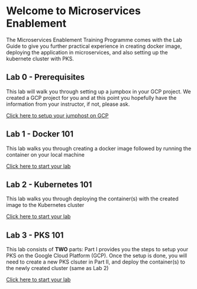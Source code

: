 # Welcome to Microservices Enablement

The Microservices Enablement Training Programme comes with the Lab Guide to give you further practical experience in creating docker image, deploying the application in microservices, and also setting up the kubernete cluster with PKS.

## Lab 0 - Prerequisites

This lab will walk you through setting up a jumpbox in your GCP project. 
We created a GCP project for you and at this point you hopefully have the information from your instructor, if not, please ask.

[Click here to setup your jumphost on GCP](./labs/lab0)


## Lab 1 - Docker 101

This lab walks you through creating a docker image followed by running the container on your local machine

[Click here to start your lab](./labs/lab1)


## Lab 2 - Kubernetes 101

This lab walks you through deploying the container(s) with the created image to the Kubernetes cluster

[Click here to start your lab](./labs/lab2)


## Lab 3 - PKS 101

This lab consists of **TWO** parts: Part I provides you the steps to setup your PKS on the Google Cloud Platform (GCP). Once the setup is done, you will need to create a new PKS clsuter in Part II, and deploy the container(s) to the newly created cluster (same as Lab 2)

[Click here to start your lab](./labs/lab3)
